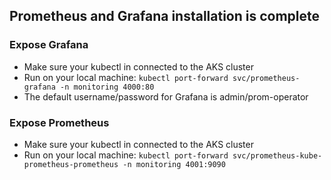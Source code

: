 ## Prometheus and Grafana installation is complete

### Expose Grafana
* Make sure your kubectl in connected to the AKS cluster
* Run on your local machine: ```kubectl port-forward svc/prometheus-grafana -n monitoring 4000:80```
* The default username/password for Grafana is admin/prom-operator

### Expose Prometheus
* Make sure your kubectl in connected to the AKS cluster
* Run on your local machine: ```kubectl port-forward svc/prometheus-kube-prometheus-prometheus -n monitoring 4001:9090```
